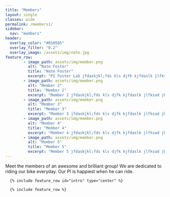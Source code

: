 ```yaml
---
title: "Members"
layout: single
classes: wide
permalink: /members1/
sidebar:
  nav: "members"
header:
  overlay_color: "#050505"
  overlay_filter: "0.2"
  overlay_image: /assets/img/nate.jpg
feature_row:
        - image_path: assets/img/member.png
          alt: "Nate Foster"
          title: "Nate Foster"
          excerpt: "PI Foster Lab jfdaskjkl;fds kls djfk kjfdaslk jlfksad jkl jfsakl jlkfds jlk; jfaskdl; "
        - image_path: assets/img/member.png
          alt: "Member 2"
          title: "Member 2"
          excerpt: "Member 2 jfdaskjkl;fds kls djfk kjfdaslk jlfksad jkl jfsakl jlkfds jlk; jfaskdl; "
        - image_path: assets/img/member.png
          alt: "Member 3"
          title: "Member 3"
          excerpt: "Member 3 jfdaskjkl;fds kls djfk kjfdaslk jlfksad jkl jfsakl jlkfds jlk; jfaskdl; "
        - image_path: assets/img/member.png
          alt: "Member 4"
          title: "Member 4"
          excerpt: "Member 4 jfdaskjkl;fds kls djfk kjfdaslk jlfksad jkl jfsakl jlkfds jlk; jfaskdl; "
        - image_path: assets/img/member.png
          alt: "Member 5"
          title: "Member 5"
          excerpt: "Member 5 jfdaskjkl;fds kls djfk kjfdaslk jlfksad jkl jfsakl jlkfds jlk; jfaskdl; "
---
```

  
  Meet the members of an awesome and brilliant group!
  We are dedicated to riding our bike everyday. Our PI is happiest when he can ride.
  
      {% include feature_row id="intro" type="center" %}

      {% include feature_row %}
